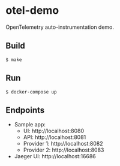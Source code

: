 # otel-demo

OpenTelemetry auto-instrumentation demo.

## Build

```
$ make
```

## Run

```
$ docker-compose up
```

## Endpoints

- Sample app:
  - UI: http://localhost:8080
  - API: http://localhost:8081
  - Provider 1: http://localhost:8082
  - Provider 2: http://localhost:8083
- Jaeger UI: http://localhost:16686
